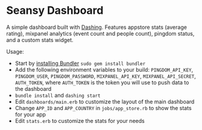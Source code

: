 # Seansy Dashboard

A simple dashboard built with [Dashing](http://shopify.github.io/dashing/). Features appstore stats (average rating), mixpanel analytics (event count and people count), pingdom status, and a custom stats widget.

Usage:
- Start by [installing Bundler](http://bundler.io) `sudo gem install bundler`
- Add the following environment variables to your build: `PINGDOM_API_KEY`, `PINGDOM_USER`, `PINGDOM_PASSWORD`, `MIXPANEL_API_KEY`, `MIXPANEL_API_SECRET`, `AUTH_TOKEN`, where `AUTH_TOKEN` is the token you will use to push data to the dashboard
- `bundle install` and `dashing start`
- Edit `dashboards/main.erb` to customize the layout of the main dashboard
- Change `APP_ID` and `APP_COUNTRY` in `jobs/app_store.rb` to show the stats for your app
- Edit `stats.erb` to customize the stats for your needs
